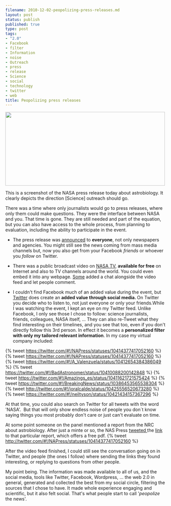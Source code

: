 ```yaml
--- 
filename: 2010-12-02-peopolizing-press-releases.md
layout: post
status: publish
published: true
type: post
tags: 
- "2.0"
- Facebook
- filter
- Information
- noise
- Outreach
- press
- release
- Science
- social
- technology
- twitter
- web
title: Peopolizing press releases
---
```

<a href="{{site.baseurl}}/media/untitled1.jpg"><img class="aligncenter" title="untitled" src="http://nasonurb.files.wordpress.com/2010/12/untitled1.jpg" alt="" width="500" height="231" /></a>

This is a screenshot of the NASA press release today about astrobiology. It clearly depicts the direction [Science] outreach should go.

There was a time where only journalists would go to press releases, where only them could make questions. They were the interface between NASA and you. That time is gone. They are still needed and part of the equation, but you can also have access to the whole process, from planning to evaluation, including the ability to participate in the event.

<!--more-->

* The press release was <a href="http://www.nasa.gov/home/hqnews/2010/dec/HQ_10-320_Toxic_Life.html">announced</a> to <strong>everyone</strong>, not only newspapers and agencies. You might still see the news coming from mass media channels but, now you also get from your Facebook <em>friends </em>or whoever you <em>follow </em>on Twitter.

* There was a public broadcast video on <a href="http://www.nasa.gov/multimedia/nasatv/index.html">NASA TV</a>, <strong>available for free</strong> on Internet and also to TV channels around the world. You could even embed it into any webpage. <a href="http://amazings.es/">Some</a> added a chat alongside the video feed and let people comment.

* I couldn't find Facebook much of an added value during the event, but <a href="http://www.twitter.com">Twitter</a> does create an <strong>added value through social media. </strong>On Twitter you decide who to listen to, not just everyone or only your friends.While I was watching the event, I kept an eye on my Twitter feed. Unlike Facebook, I only see those I chose to follow: science journalists, friends, colleagues, NASA itself, ... They can also re-Tweet what they find interesting on their timelines, and you see that too, even if you don't directly follow this 3rd person. In effect it becomes a <strong>personalized filter with only my tailored relevant information</strong>. In my case my virtual company included:

{% tweet https://twitter.com/#!/NAPress/statuses/10414377417052160 %}
{% tweet https://twitter.com/#!/NAPress/statuses/10414377417052160 %} 
{% tweet https://twitter.com/#!/A_Valenzuela/status/10412654384386049 %}
{% tweet https://twitter.com/#!/BadAstronomer/status/10410088200142848 %}
{% tweet https://twitter.com/#!/Amazings_es/status/10411621721575424 %}
{% tweet https://twitter.com/#!/BreakingNews/status/10386453565538304 %}  
{% tweet http://twitter.com/#!/joralcalde/status/10425556520673280 %}
{% tweet https://twitter.com/#!/neiltyson/status/10421434157367296 %}
	
At that time, you could also search on Twitter for all tweets with the word 'NASA'.  But that will only show endless noise of people you don´t know saying things you most probably don't care or just can't evaluate on time.

At some point someone on the panel mentioned a report from the NRC about astrobiology. After just a minte or so, the NAS Press <a href="http://twitter.com/#!/NAPress/statuses/10414377417052160">tweeted </a>the <a href="http://www.nap.edu/catalog.php?record_id=11919">link </a>to that particular report, which offers a free pdf.
{% tweet http://twitter.com/#!/NAPress/statuses/10414377417052160 %}

After the video feed finished, I could still see the conversation going on in Twitter, and people (the ones I follow) where sending the links they found interesting, or replying to questions from other people.

My point being. The information was made available to all of us, and the social media, tools like Twitter, Facebook, Wordpress, ... the web 2.0 in general, generated and collected the best from my social circle, filtering the sources that I chose to have. It made whole experience engaging and scientific, but it also felt social. That's what people start to call '<em>peopolize</em> the news'.
